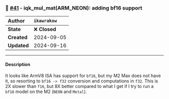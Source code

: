 ### 🔀 [#41](https://github.com/ikawrakow/ik_llama.cpp/pull/41) - iqk_mul_mat(ARM_NEON): adding bf16 support

| **Author** | `ikawrakow` |
| :--- | :--- |
| **State** | ❌ **Closed** |
| **Created** | 2024-09-05 |
| **Updated** | 2024-09-16 |

---

#### Description

It looks like ArmV8 ISA has support for `bf16`, but my M2 Max does not have it, so resorting to `bf16 -> f32` conversion and computations in `f32`. This is 2X slower than `f16`, but 8X better compared to what I get if I try to run a `bf16` model on the M2 (`NEON` and `Metal`).